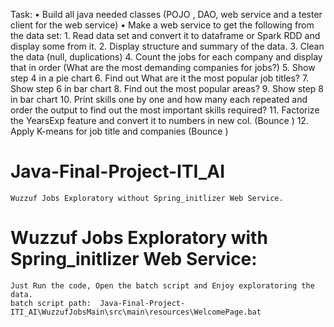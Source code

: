 Task:  • Build all java needed classes (POJO , DAO, web service and a tester client for the web service) • Make a web service to get the following from the data set: 1. Read data set and convert it to dataframe or Spark RDD and display some from it. 2. Display structure and summary of the data.  3. Clean the data (null, duplications)  4. Count the jobs for each company and display that in order (What are the most demanding companies for jobs?) 5. Show step 4 in a pie chart   6. Find out What are it the most popular job titles?  7. Show step 6 in bar chart   8. Find out the most popular areas? 9. Show step 8 in bar chart   10. Print skills one by one and how many each repeated and order the output to find out the most important skills required?  11. Factorize the YearsExp feature and convert it to numbers in new col. (Bounce ) 12. Apply K-means for job title and companies (Bounce )

# Java-Final-Project-ITI_AI
	Wuzzuf Jobs Exploratory without Spring_initlizer Web Service.
# Wuzzuf Jobs Exploratory with Spring_initlizer Web Service:
	Just Run the code, Open the batch script and Enjoy exploratoring the data.
	batch script path:  Java-Final-Project-ITI_AI\WuzzufJobsMain\src\main\resources\WelcomePage.bat
